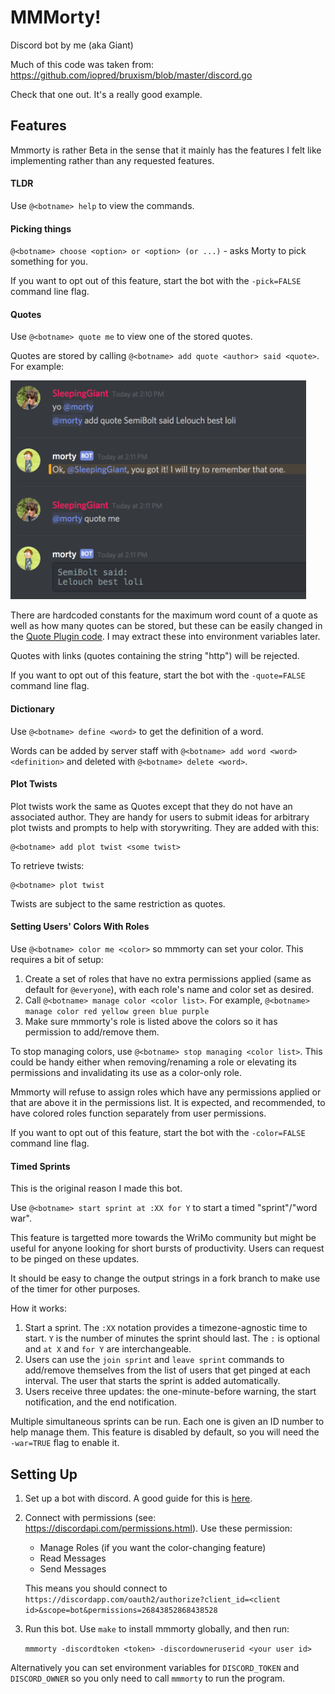 # MMMorty!

Discord bot by me (aka Giant)

Much of this code was taken from:
https://github.com/iopred/bruxism/blob/master/discord.go

Check that one out. It's a really good example.

## Features

Mmmorty is rather Beta in the sense that it mainly has the features I felt like implementing
rather than any requested features.

#### TLDR

Use `@<botname> help` to view the commands.

#### Picking things

`@<botname> choose <option> or <option> (or ...)` - asks Morty to pick something for you.

If you want to opt out of this feature, start the bot with the `-pick=FALSE` command line flag.

#### Quotes

Use `@<botname> quote me` to view one of the stored quotes.

Quotes are stored by calling `@<botname> add quote <author> said <quote>`. For example:

<img src="docs/quotebot-example.png" height="350px">

There are hardcoded constants for the maximum word count of a quote as well as how many quotes can be stored, but these can be easily changed in the [Quote Plugin code](quoteplugin/quoteplugin.go). I may extract these into environment variables later.

Quotes with links (quotes containing the string "http") will be rejected.

If you want to opt out of this feature, start the bot with the `-quote=FALSE` command line flag.

#### Dictionary

Use `@<botname> define <word>` to get the definition of a word.

Words can be added by server staff with
`@<botname> add word <word> <definition>` and
deleted with `@<botname> delete <word>`.

#### Plot Twists

Plot twists work the same as Quotes except that they do not have an associated author. They are handy for users to submit ideas for arbitrary plot twists and prompts to help with storywriting. They are added with this:

    @<botname> add plot twist <some twist>

To retrieve twists:

    @<botname> plot twist

Twists are subject to the same restriction as quotes.

#### Setting Users' Colors With Roles

Use `@<botname> color me <color>` so mmmorty can set your color. This requires a bit of setup:

1. Create a set of roles that have no extra permissions applied (same as default for `@everyone`), with each role's name and color set as desired.
2. Call `@<botname> manage color <color list>`. For example, `@<botname> manage color red yellow green blue purple`
3. Make sure mmmorty's role is listed above the colors so it has permission to add/remove them.

To stop managing colors, use `@<botname> stop managing <color list>`. This could be handy either when removing/renaming a role or elevating its permissions and invalidating its use as a color-only role.

Mmmorty will refuse to assign roles which have any permissions applied or that are above it in the permissions list. It is expected, and recommended, to have colored roles function separately from user permissions.

If you want to opt out of this feature, start the bot with the `-color=FALSE` command line flag.

#### Timed Sprints

This is the original reason I made this bot.

Use `@<botname> start sprint at :XX for Y` to start a timed "sprint"/"word war".

This feature is targetted more towards the WriMo community but might be useful for anyone
looking for short bursts of productivity. Users can request to be pinged on these updates.
 
It should be easy to change the output strings in a fork branch to make use of the timer for other purposes.

How it works:

1. Start a sprint. The `:XX` notation provides a timezone-agnostic time to start.
  `Y` is the number of minutes the sprint should last. The `:` is optional and `at X` and `for Y` are interchangeable.
2. Users can use the `join sprint` and `leave sprint` commands to add/remove themselves from
  the list of users that get pinged at each interval.
  The user that starts the sprint is added automatically.
3. Users receive three updates: the one-minute-before warning, the start notification, and the end notification.

Multiple simultaneous sprints can be run. Each one is given an ID number to help manage them.
This feature is disabled by default, so you will need the `-war=TRUE` flag to enable it.

## Setting Up

1. Set up a bot with discord. A good guide for this is [here](https://github.com/reactiflux/discord-irc/wiki/Creating-a-discord-bot-&-getting-a-token).

2. Connect with permissions (see: https://discordapi.com/permissions.html). Use these permission:

    - Manage Roles (if you want the color-changing feature)
    - Read Messages
    - Send Messages

    This means you should connect to `https://discordapp.com/oauth2/authorize?client_id=<client id>&scope=bot&permissions=26843852868438528`

3. Run this bot. Use `make` to install mmmorty globally, and then run:

    `mmmorty -discordtoken <token> -discordowneruserid <your user id>`
    
  Alternatively you can set environment variables for `DISCORD_TOKEN` and `DISCORD_OWNER`
  so you only need to call `mmmorty` to run the program.

